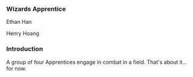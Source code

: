 ### Wizards Apprentice

Ethan Han

Henry Hoang

### Introduction
A group of four Apprentices engage in combat in a field. That's about it... for now.